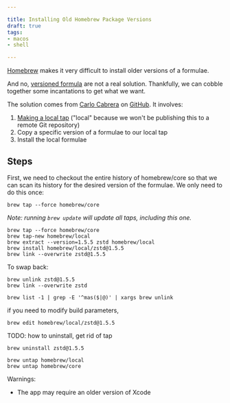 ```yaml
---

title: Installing Old Homebrew Package Versions
draft: true
tags:
- macos
- shell

---
```


[Homebrew](https://brew.sh/) makes it very difficult to install older versions of a formulae.

And no, [versioned formula](https://docs.brew.sh/Versions) are not a real solution. Thankfully, we can cobble together some incantations to get what we want.

The solution comes from [Carlo Cabrera](https://github.com/carlocab) on [GitHub](https://github.com/orgs/Homebrew/discussions/2941#discussioncomment-2155711). It involves:

1. [Making a local tap](https://docs.brew.sh/How-to-Create-and-Maintain-a-Tap) ("local" because we won't be publishing this to a remote Git repository)
2. Copy a specific version of a formulae to our local tap
3. Install the local formulae

## Steps

First, we need to checkout the entire history of homebrew/core so that we can scan its history for the desired version of the formulae. We only need to do this once:

```shell
brew tap --force homebrew/core
```

_Note: running `brew update` will update all taps, including this one._

```shell
brew tap --force homebrew/core
brew tap-new homebrew/local
brew extract --version=1.5.5 zstd homebrew/local
brew install homebrew/local/zstd@1.5.5
brew link --overwrite zstd@1.5.5
```

To swap back:

```shell
brew unlink zstd@1.5.5
brew link --overwrite zstd
```

```shell
brew list -1 | grep -E '^mas($|@)' | xargs brew unlink
```

if you need to modify build parameters,

```shell
brew edit homebrew/local/zstd@1.5.5
```

TODO: how to uninstall, get rid of tap

```shell
brew uninstall zstd@1.5.5
```

```shell
brew untap homebrew/local
brew untap homebrew/core
```

Warnings:

- The app may require an older version of Xcode
<!--stackedit_data:
eyJoaXN0b3J5IjpbMTI2NjkzOTgxMiwtMTM5NTY1MzY5MSwtMT
U3NjAwNTc0MywtMjEyNDIxOTM2MywxOTAwNDkyODYsLTkyMTY0
NjE0MiwtMTY4MDUwODQ3NywtMjA0Njg3ODA2OCwxODAyNTUwNj
YsOTk2NTcwMjc0LDE2ODE3Mzc4MDJdfQ==
-->